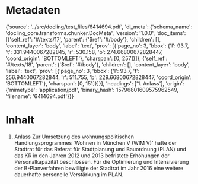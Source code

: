 # Metadaten
{'source': '../src/docling/test_files/6414694.pdf', 'dl_meta': {'schema_name': 'docling_core.transforms.chunker.DocMeta', 'version': '1.0.0', 'doc_items': [{'self_ref': '#/texts/17', 'parent': {'$ref': '#/body'}, 'children': [], 'content_layer': 'body', 'label': 'text', 'prov': [{'page_no': 3, 'bbox': {'l': 93.7, 't': 331.9440067282845, 'r': 530.158, 'b': 274.66800672828447, 'coord_origin': 'BOTTOMLEFT'}, 'charspan': [0, 257]}]}, {'self_ref': '#/texts/18', 'parent': {'$ref': '#/body'}, 'children': [], 'content_layer': 'body', 'label': 'text', 'prov': [{'page_no': 3, 'bbox': {'l': 93.7, 't': 256.9440067282844, 'r': 511.755, 'b': 229.66800672828447, 'coord_origin': 'BOTTOMLEFT'}, 'charspan': [0, 151]}]}], 'headings': ['1. Anlass'], 'origin': {'mimetype': 'application/pdf', 'binary_hash': 15796801609575962549, 'filename': '6414694.pdf'}}}

# Inhalt
1. Anlass
Zur Umsetzung des wohnungspolitischen Handlungsprogrammes 'Wohnen in München V (WIM V)' hatte der Stadtrat für das Referat für Stadtplanung und Bauordnung (PLAN) und das KR in den Jahren 2012 und 2013 befristete Erhöhungen der Personalkapazität beschlossen.
Für die Optimierung und Intensivierung der B-Planverfahren bewilligte der Stadtrat im Jahr 2016 eine weitere dauerhafte personelle Verstärkung im PLAN.